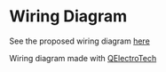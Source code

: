 # Wiring Diagram

See the proposed wiring diagram [here](https://github.com/ericfdunn/ebike-wiring/blob/main/wiring%20diagram/wiring%20diagram.pdf)

Wiring diagram made with [QElectroTech](https://qelectrotech.org/)

